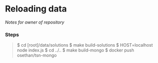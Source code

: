 # Reloading data

*Notes for owner of repository*

### Steps
> $ cd [root]/data/solutions
> $ make build-solutions
> $ HOST=localhost node index.js
> $ cd ../..
> $ make build-mongo
> $ docker push osethan/tsn-mongo
